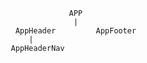                     APP
                     |
        AppHeader         AppFooter
           |
       AppHeaderNav
